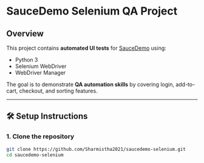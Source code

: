 # SauceDemo Selenium QA Project

## Overview
This project contains **automated UI tests** for [SauceDemo](https://www.saucedemo.com/) using:
- Python 3
- Selenium WebDriver
- WebDriver Manager

The goal is to demonstrate **QA automation skills** by covering login, add-to-cart, checkout, and sorting features.

---

## 🛠 Setup Instructions
### 1. Clone the repository
```bash
git clone https://github.com/Sharmistha2021/saucedemo-selenium.git
cd saucedemo-selenium
